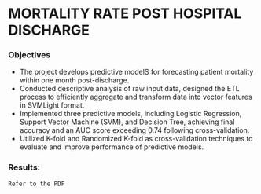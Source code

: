 # MORTALITY RATE POST HOSPITAL DISCHARGE
### Objectives
* The project develops predictive modelS for forecasting patient mortality within one month post-discharge.
* Conducted descriptive analysis of raw input data, designed the ETL process to efficiently aggregate and transform data into vector features in SVMLight format.
* Implemented three predictive models, including Logistic Regression, Support Vector Machine (SVM), and Decision Tree, achieving final accuracy and an AUC score exceeding 0.74 following cross-validation.
* Utilized K-fold and Randomized K-fold  as cross-validation techniques to evaluate and improve performance of predictive models. 

### Results:
    Refer to the PDF